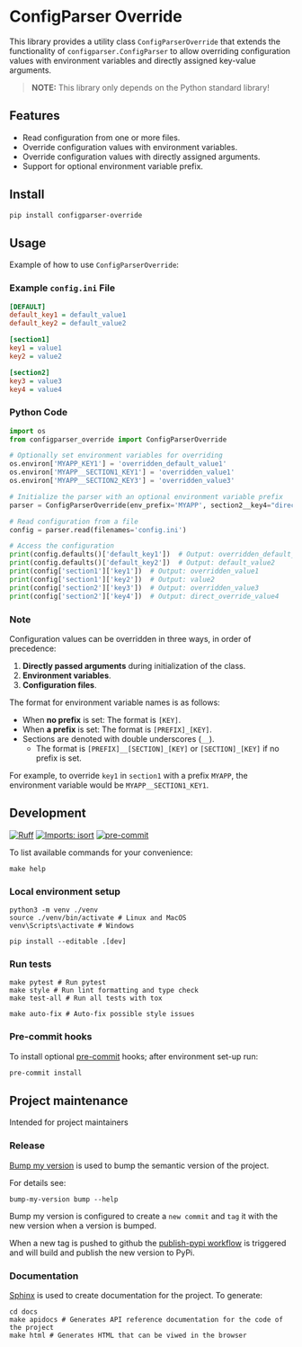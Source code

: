 # ConfigParser Override

This library provides a utility class `ConfigParserOverride` that extends the
functionality of `configparser.ConfigParser` to allow overriding configuration
values with environment variables and directly assigned key-value arguments.

> **NOTE:** This library only depends on the Python standard library!

## Features

- Read configuration from one or more files.
- Override configuration values with environment variables.
- Override configuration values with directly assigned arguments.
- Support for optional environment variable prefix.

## Install

```sh
pip install configparser-override
```

## Usage

Example of how to use `ConfigParserOverride`:

### Example `config.ini` File

```ini
[DEFAULT]
default_key1 = default_value1
default_key2 = default_value2

[section1]
key1 = value1
key2 = value2

[section2]
key3 = value3
key4 = value4
```

### Python Code

```python
import os
from configparser_override import ConfigParserOverride

# Optionally set environment variables for overriding
os.environ['MYAPP_KEY1'] = 'overridden_default_value1'
os.environ['MYAPP__SECTION1_KEY1'] = 'overridden_value1'
os.environ['MYAPP__SECTION2_KEY3'] = 'overridden_value3'

# Initialize the parser with an optional environment variable prefix
parser = ConfigParserOverride(env_prefix='MYAPP', section2__key4="direct_override_value4")

# Read configuration from a file
config = parser.read(filenames='config.ini')

# Access the configuration
print(config.defaults()['default_key1'])  # Output: overridden_default_value1
print(config.defaults()['default_key2'])  # Output: default_value2
print(config['section1']['key1'])  # Output: overridden_value1
print(config['section1']['key2'])  # Output: value2
print(config['section2']['key3'])  # Output: overridden_value3
print(config['section2']['key4'])  # Output: direct_override_value4
```

### Note

Configuration values can be overridden in three ways, in order of precedence:

1. **Directly passed arguments** during initialization of the class.
2. **Environment variables**.
3. **Configuration files**.

The format for environment variable names is as follows:

- When **no prefix** is set: The format is `[KEY]`.
- When **a prefix** is set: The format is `[PREFIX]_[KEY]`.
- Sections are denoted with double underscores (`__`).
  - The format is `[PREFIX]__[SECTION]_[KEY]` or `[SECTION]_[KEY]` if no prefix
    is set.

For example, to override `key1` in `section1` with a prefix `MYAPP`, the
environment variable would be `MYAPP__SECTION1_KEY1`.

## Development

[![Ruff](https://img.shields.io/endpoint?url=https://raw.githubusercontent.com/charliermarsh/ruff/main/assets/badge/v2.json)](https://github.com/astral-sh/ruff)
[![Imports: isort](https://img.shields.io/badge/%20imports-isort-%231674b1?style=flat&labelColor=ef8336)](https://pycqa.github.io/isort/)
[![pre-commit](https://img.shields.io/badge/pre--commit-enabled-brightgreen?logo=pre-commit)](https://github.com/pre-commit/pre-commit)

To list available commands for your convenience:

```shell
make help
```

### Local environment setup

```shell
python3 -m venv ./venv
source ./venv/bin/activate # Linux and MacOS
venv\Scripts\activate # Windows

pip install --editable .[dev]
```

### Run tests

```shell
make pytest # Run pytest
make style # Run lint formatting and type check
make test-all # Run all tests with tox

make auto-fix # Auto-fix possible style issues
```

### Pre-commit hooks

To install optional [pre-commit](https://pre-commit.com/) hooks; after
environment set-up run:

```bash
pre-commit install
```

## Project maintenance

Intended for project maintainers

### Release

[Bump my version](https://callowayproject.github.io/bump-my-version/) is used
to bump the semantic version of the project.

For details see:

```shell
bump-my-version bump --help
```

Bump my version is configured to create a `new commit` and `tag` it with the
new version when a version is bumped.

When a new tag is pushed to github the
[publish-pypi workflow](./.github/workflows/publish-pypi.yaml) is triggered and
will build and publish the new version to PyPi.

### Documentation

[Sphinx](https://www.sphinx-doc.org/) is used to create documentation for the
project. To generate:

```shell
cd docs
make apidocs # Generates API reference documentation for the code of the project
make html # Generates HTML that can be viwed in the browser
```
